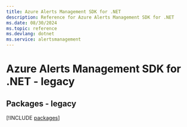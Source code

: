 ```yaml
---
title: Azure Alerts Management SDK for .NET
description: Reference for Azure Alerts Management SDK for .NET
ms.date: 08/30/2024
ms.topic: reference
ms.devlang: dotnet
ms.service: alertsmanagement
---
```

# Azure Alerts Management SDK for .NET - legacy
## Packages - legacy
[!INCLUDE [packages](alerts-management-index.md)]